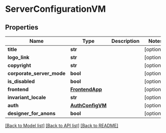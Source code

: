 # ServerConfigurationVM


## Properties
Name | Type | Description | Notes
------------ | ------------- | ------------- | -------------
**title** | **str** |  | [optional] 
**logo_link** | **str** |  | [optional] 
**copyright** | **str** |  | [optional] 
**corporate_server_mode** | **bool** |  | [optional] 
**is_disabled** | **bool** |  | [optional] 
**frontend** | [**FrontendApp**](FrontendApp.md) |  | [optional] 
**invariant_locale** | **str** |  | [optional] 
**auth** | [**AuthConfigVM**](AuthConfigVM.md) |  | [optional] 
**designer_for_anons** | **bool** |  | [optional] 

[[Back to Model list]](../README.md#documentation-for-models) [[Back to API list]](../README.md#documentation-for-api-endpoints) [[Back to README]](../README.md)


